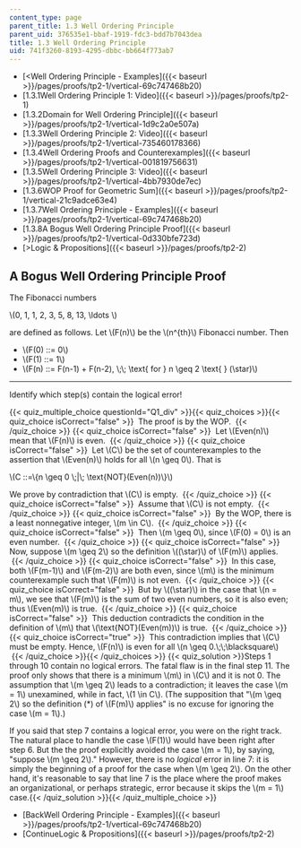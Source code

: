 ```yaml
---
content_type: page
parent_title: 1.3 Well Ordering Principle
parent_uid: 376535e1-bbaf-1919-fdc3-bdd7b7043dea
title: 1.3 Well Ordering Principle
uid: 741f3260-8193-4295-dbbc-bb664f773ab7
---
```


*   [<Well Ordering Principle - Examples]({{< baseurl >}}/pages/proofs/tp2-1/vertical-69c747468b20)
*   [1.3.1Well Ordering Principle 1: Video]({{< baseurl >}}/pages/proofs/tp2-1)
*   [1.3.2Domain for Well Ordering Principle]({{< baseurl >}}/pages/proofs/tp2-1/vertical-1d9c2a0e507a)
*   [1.3.3Well Ordering Principle 2: Video]({{< baseurl >}}/pages/proofs/tp2-1/vertical-735460178366)
*   [1.3.4Well Ordering Proofs and Counterexamples]({{< baseurl >}}/pages/proofs/tp2-1/vertical-001819756631)
*   [1.3.5Well Ordering Principle 3: Video]({{< baseurl >}}/pages/proofs/tp2-1/vertical-4bb7930de7ec)
*   [1.3.6WOP Proof for Geometric Sum]({{< baseurl >}}/pages/proofs/tp2-1/vertical-21c9adce63e4)
*   [1.3.7Well Ordering Principle - Examples]({{< baseurl >}}/pages/proofs/tp2-1/vertical-69c747468b20)
*   [1.3.8A Bogus Well Ordering Principle Proof]({{< baseurl >}}/pages/proofs/tp2-1/vertical-0d330bfe723d)
*   [\>Logic & Propositions]({{< baseurl >}}/pages/proofs/tp2-2)

A Bogus Well Ordering Principle Proof
-------------------------------------

  

The Fibonacci numbers

\\(0, 1, 1, 2, 3, 5, 8, 13, \\ldots \\)

are defined as follows. Let \\(F(n)\\) be the \\(n^{th}\\) Fibonacci number. Then

*   \\(F(0) ::= 0\\)
*   \\(F(1) ::= 1\\)
*   \\(F(n) ::= F(n-1) + F(n-2), \\;\\; \\text{ for } n \\geq 2 \\text{ } (\\star)\\)

* * *

  

Identify which step(s) contain the logical error!

{{< quiz_multiple_choice questionId="Q1_div" >}}{{< quiz_choices >}}{{< quiz_choice isCorrect="false" >}}&nbsp; The proof is by the WOP. &nbsp;{{< /quiz_choice >}}
{{< quiz_choice isCorrect="false" >}}&nbsp; Let \\(Even(n)\\) mean that \\(F(n)\\) is even. &nbsp;{{< /quiz_choice >}}
{{< quiz_choice isCorrect="false" >}}&nbsp; Let \\(C\\) be the set of counterexamples to the assertion that \\(Even(n)\\) holds for all \\(n \\geq 0\\). That is

\\(C ::=\\{n \\geq 0 \\;|\\; \\text{NOT}(Even(n))\\}\\)

We prove by contradiction that \\(C\\) is empty. &nbsp;{{< /quiz_choice >}}
{{< quiz_choice isCorrect="false" >}}&nbsp; Assume that \\(C\\) is not empty. &nbsp;{{< /quiz_choice >}}
{{< quiz_choice isCorrect="false" >}}&nbsp; By the WOP, there is a least nonnegative integer, \\(m \\in C\\). &nbsp;{{< /quiz_choice >}}
{{< quiz_choice isCorrect="false" >}}&nbsp; Then \\(m \\geq 0\\), since \\(F(0) = 0\\) is an even number. &nbsp;{{< /quiz_choice >}}
{{< quiz_choice isCorrect="false" >}}&nbsp; Now, suppose \\(m \\geq 2\\) so the definition \\((\\star)\\) of \\(F(m)\\) applies. &nbsp;{{< /quiz_choice >}}
{{< quiz_choice isCorrect="false" >}}&nbsp; In this case, both \\(F(m-1)\\) and \\(F(m-2)\\) are both even, since \\(m\\) is the minimum counterexample such that \\(F(m)\\) is not even. &nbsp;{{< /quiz_choice >}}
{{< quiz_choice isCorrect="false" >}}&nbsp; But by \\((\\star)\\) in the case that \\(n = m\\), we see that \\(F(m)\\) is the sum of two even numbers, so it is also even; thus \\(Even(m)\\) is true. &nbsp;{{< /quiz_choice >}}
{{< quiz_choice isCorrect="false" >}}&nbsp; This deduction contradicts the condition in the definition of \\(m\\) that \\(\\text{NOT}(Even(m))\\) is true. &nbsp;{{< /quiz_choice >}}
{{< quiz_choice isCorrect="true" >}}&nbsp; This contradiction implies that \\(C\\) must be empty. Hence, \\(F(n)\\) is even for all \\(n \\geq 0.\\;\\;\\blacksquare\\) &nbsp;{{< /quiz_choice >}}{{< /quiz_choices >}}
{{< quiz_solution >}}Steps 1 through 10 contain no logical errors. The fatal flaw is in the final step 11. The proof only shows that there is a minimum \\(m\\) in \\(C\\) and it is not 0. The assumption that \\(m \\geq 2\\) leads to a contradiction; it leaves the case \\(m = 1\\) unexamined, while in fact, \\(1 \\in C\\). (The supposition that "\\(m \\geq 2\\) so the definition (\*) of \\(F(m)\\) applies" is no excuse for ignoring the case \\(m = 1\\).)

If you said that step 7 contains a logical error, you were on the right track. The natural place to handle the case \\(F(1)\\) would have been right after step 6. But the the proof explicitly avoided the case \\(m = 1\\), by saying, "suppose \\(m \\geq 2\\)." However, there is no _logical_ error in line 7: it is simply the beginning of a proof for the case when \\(m \\geq 2\\). On the other hand, it's reasonable to say that line 7 is the place where the proof makes an organizational, or perhaps strategic, error because it skips the \\(m = 1\\) case.{{< /quiz_solution >}}{{< /quiz_multiple_choice >}}

*   [BackWell Ordering Principle - Examples]({{< baseurl >}}/pages/proofs/tp2-1/vertical-69c747468b20)
*   [ContinueLogic & Propositions]({{< baseurl >}}/pages/proofs/tp2-2)